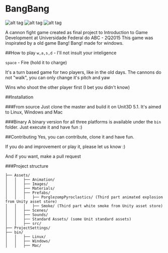 # BangBang

![alt tag](http://forthebadge.com/images/badges/uses-badges.svg) ![alt tag](http://forthebadge.com/images/badges/built-by-developers.svg)  ![alt tag](http://forthebadge.com/images/badges/fuck-it-ship-it.svg)

A cannon fight game created as final project to Introduction to Game Development at Universidade Federal do ABC - 2Q2015
This game was inspirated by a old game Bang! Bang! made for windows.

##How to play
``w,a,s,d`` - I'll not insult your inteligence

``space`` - Fire (hold it to charge)

It's a turn based game for two players, like in the old days.
The cannons do not "walk", you can only change it's pitch and yaw

Wins who shoot the other player first (I bet you didn't know)

##Installation

###From source
Just clone the master and build it on Unit3D 5.1. It's aimed to Linux, Windows and Mac

###Binary
A binary version for all three platforms is available under the ``bin`` folder. Just execute it and have fun :)

##Contributing
Yes, you can contribute, clone it and have fun.

If you do and improvement or play it, please let us know :)

And if you want, make a pull request

###Project structure

```
├── Assets/
│   │   ├── Animation/
│   │   ├── Images/
│   │   ├── Materials/
│   │   ├── Prefabs/
│   │   │   ├── PorglezompPyroclastics/ (Third part animated explosion from Unity asset store)
│   │   │   ├── Smoke/ (Third part white smoke from Unity asset store)
│   │   ├── Scenes/
│   │   ├── Sounds/
│   │   ├── Standard Assets/ (some Unit standard assets)
│   │   ├── src/
├── ProjectSettings/
├── bin/
│   │   ├── Linux/
│   │   ├── Windows/
│   │   ├── Mac/
```




